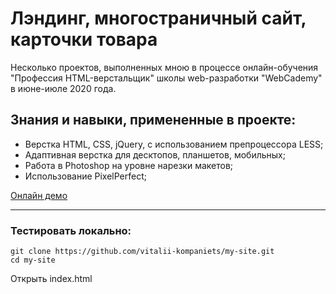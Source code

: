 # Лэндинг, многостраничный сайт, карточки товара
Несколько проектов, выполненных мною в процессе онлайн-обучения "Профессия HTML-верстальщик" школы web-разработки "WebCademy" в июне-июле 2020 года.

## Знания и навыки, примененные в проекте:
- Верстка HTML, CSS, jQuery, с использованием препроцессора LESS;
- Адаптивная верстка для десктопов, планшетов, мобильных;
- Работа в Photoshop на уровне нарезки макетов;
- Использование PixelPerfect;

[Онлайн демо](https://and-1.000webhostapp.com/)
***
### Тестировать локально:
```
git clone https://github.com/vitalii-kompaniets/my-site.git
cd my-site
```
Открыть index.html
